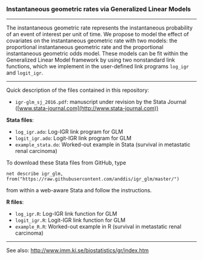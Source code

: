 ### Instantaneous geometric rates via Generalized Linear Models
---

The instantaneous geometric rate represents the instantaneous probability of an event of interest per unit of time. We propose to model the effect of covariates on the instantaneous geometric rate with two models: the proportional instantaneous geometric rate and the proportional instantaneous geometric odds model. These models can be fit within the Generalized Linear Model framework by using two nonstandard link functions, which we implement in the user-defined link programs `log_igr` and `logit_igr`. 

---

Quick description of the files contained in this repository:

* `igr-glm_sj_2016.pdf`: manuscript under revision by the Stata Journal ([www.stata-journal.com](http://www.stata-journal.com))

**Stata files**:
* `log_igr.ado`: Log-IGR link program for GLM
* `logit_igr.ado`: Logit-IGR link program for GLM
* `example_stata.do`: Worked-out example in Stata (survival in metastatic renal carcinoma)

To download these Stata files from GitHub, type

	net describe igr_glm, from("https://raw.githubusercontent.com/anddis/igr_glm/master/")

from within a web-aware Stata and follow the instructions.

**R files**:
* `log_igr.R`: Log-IGR link function for GLM
* `logit_igr.R`: Logit-IGR link function for GLM
* `example_R.R`: Worked-out example in R (survival in metastatic renal carcinoma)

---

See also: http://www.imm.ki.se/biostatistics/gr/index.htm
